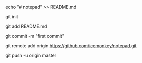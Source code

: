 echo "# notepad" >> README.md

git init

git add README.md

git commit -m "first commit"

git remote add origin https://github.com/icemonkey/notepad.git

git push -u origin master
